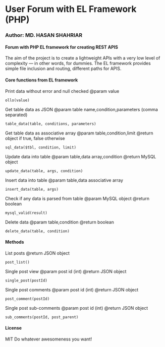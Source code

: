 User Forum with EL Framework (PHP)
==================================
### Author: MD. HASAN SHAHRIAR ###

#### Forum with PHP EL framework for creating REST APIS ####

The aim of the project is to create a lightweight APIs with a very low level of complexity — in other words, for dummies. The EL framework provides simple file inclusion and routing, different paths for APIS.


#### Core functions from EL framework ####

Print data without error and null checked
@param value

````
ollo(value)
````

Get table data as JSON
@param table name,condition,parameters (comma separated)

````
table_data(table, conditions, parameters)
````

Get table data as associative array
@param table,condition,limit
@return object if true, false otherwise

````
sql_data($tbl, condition, limit)
````

Update data into table
@param table,data array,condition
@return MySQL object

````
update_data(table, args, condition)
````

Insert data into table
@param table,data associative array

````
insert_data(table, args)
````

Check if any data is parsed from table
@param MySQL object
@return boolean

````
mysql_valid(result)
````

Delete data
@param table,condition
@return boolean

````
delete_data(table, condition)
````

#### Methods ####

List posts
@return JSON object 

````
post_list()
````
	
Single post view
@param post id (int)
@return JSON object

````
single_post(postId)
````

Single post comments
@param post id (int)
@return JSON object

````
post_comment(postId)
````
	 
Single post sub-comments
@param post id (int)
@return JSON object 

````
sub_comments(postId, post_parent)
````

#### License ####
MIT
Do whatever awesomeness you want!
